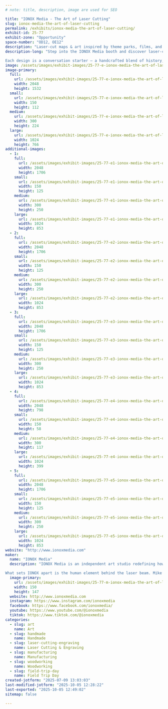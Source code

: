 ```yaml
---
# note: title, description, image are used for SEO

title: "IONOX Media - The Art of Laser Cutting"
slug: ionox-media-the-art-of-laser-cutting
permalink: /exhibits/ionox-media-the-art-of-laser-cutting/
exhibit-id: 25-77
exhibit-zone: "Opportunity"
space-number: "OD12, OE12"
description: "Laser-cut maps & art inspired by theme parks, films, and nostalgic places."
description-long: "Step into the IONOX Media booth and discover laser-cut art that captures the magic of the places and stories you love. From detailed topographic maps of legendary theme parks and resorts to imaginative tributes to iconic movies, every piece is crafted with precision and a deep respect for nostalgia. Using advanced laser technology, Mike and Kara transform wood into layered works that feel both modern and timeless.

Each design is a conversation starter — a handcrafted blend of history, pop culture, and storytelling. Whether you’re a lifelong fan of theme parks, a movie buff, or just someone who appreciates unique art, IONOX Media’s creations invite you to revisit your favorite memories in a whole new way. Come see how lasers, craftsmanship, and a spark of imagination can bring your favorite worlds to life!"
image: /assets/images/exhibit-images/25-77-e-ionox-media-the-art-of-laser-cutting-ionox-booth-1-300x224.jpg
image-primary: 
  full:
    url: /assets/images/exhibit-images/25-77-e-ionox-media-the-art-of-laser-cutting-ionox-booth-1-full.jpg
    width: 2048
    height: 1532
  small:
    url: /assets/images/exhibit-images/25-77-e-ionox-media-the-art-of-laser-cutting-ionox-booth-1-150x112.jpg
    width: 150
    height: 112
  medium:
    url: /assets/images/exhibit-images/25-77-e-ionox-media-the-art-of-laser-cutting-ionox-booth-1-300x224.jpg
    width: 300
    height: 224
  large:
    url: /assets/images/exhibit-images/25-77-e-ionox-media-the-art-of-laser-cutting-ionox-booth-1-1024x766.jpg
    width: 1024
    height: 766
additional-images: 
  - 1:
    full:
      url: /assets/images/exhibit-images/25-77-e1-ionox-media-the-art-of-laser-cutting-7c573e7b-feba-4781-86bc-ad039e9f3e8b-full.jpg
      width: 2048
      height: 1706
    small:
      url: /assets/images/exhibit-images/25-77-e1-ionox-media-the-art-of-laser-cutting-7c573e7b-feba-4781-86bc-ad039e9f3e8b-150x125.jpg
      width: 150
      height: 125
    medium:
      url: /assets/images/exhibit-images/25-77-e1-ionox-media-the-art-of-laser-cutting-7c573e7b-feba-4781-86bc-ad039e9f3e8b-300x250.jpg
      width: 300
      height: 250
    large:
      url: /assets/images/exhibit-images/25-77-e1-ionox-media-the-art-of-laser-cutting-7c573e7b-feba-4781-86bc-ad039e9f3e8b-1024x853.jpg
      width: 1024
      height: 853
  - 2:
    full:
      url: /assets/images/exhibit-images/25-77-e2-ionox-media-the-art-of-laser-cutting-5881cc27-3dce-4105-94e1-6b8f69aec88a-full.jpg
      width: 2048
      height: 1706
    small:
      url: /assets/images/exhibit-images/25-77-e2-ionox-media-the-art-of-laser-cutting-5881cc27-3dce-4105-94e1-6b8f69aec88a-150x125.jpg
      width: 150
      height: 125
    medium:
      url: /assets/images/exhibit-images/25-77-e2-ionox-media-the-art-of-laser-cutting-5881cc27-3dce-4105-94e1-6b8f69aec88a-300x250.jpg
      width: 300
      height: 250
    large:
      url: /assets/images/exhibit-images/25-77-e2-ionox-media-the-art-of-laser-cutting-5881cc27-3dce-4105-94e1-6b8f69aec88a-1024x853.jpg
      width: 1024
      height: 853
  - 3:
    full:
      url: /assets/images/exhibit-images/25-77-e3-ionox-media-the-art-of-laser-cutting-70470f92-1f78-453e-80f4-a46f2d84ad50-full.jpg
      width: 2048
      height: 1706
    small:
      url: /assets/images/exhibit-images/25-77-e3-ionox-media-the-art-of-laser-cutting-70470f92-1f78-453e-80f4-a46f2d84ad50-150x125.jpg
      width: 150
      height: 125
    medium:
      url: /assets/images/exhibit-images/25-77-e3-ionox-media-the-art-of-laser-cutting-70470f92-1f78-453e-80f4-a46f2d84ad50-300x250.jpg
      width: 300
      height: 250
    large:
      url: /assets/images/exhibit-images/25-77-e3-ionox-media-the-art-of-laser-cutting-70470f92-1f78-453e-80f4-a46f2d84ad50-1024x853.jpg
      width: 1024
      height: 853
  - 4:
    full:
      url: /assets/images/exhibit-images/25-77-e4-ionox-media-the-art-of-laser-cutting-a7321c5d-9cd9-4975-bac4-94f82e80bef6-full.jpg
      width: 2048
      height: 798
    small:
      url: /assets/images/exhibit-images/25-77-e4-ionox-media-the-art-of-laser-cutting-a7321c5d-9cd9-4975-bac4-94f82e80bef6-150x58.jpg
      width: 150
      height: 58
    medium:
      url: /assets/images/exhibit-images/25-77-e4-ionox-media-the-art-of-laser-cutting-a7321c5d-9cd9-4975-bac4-94f82e80bef6-300x117.jpg
      width: 300
      height: 117
    large:
      url: /assets/images/exhibit-images/25-77-e4-ionox-media-the-art-of-laser-cutting-a7321c5d-9cd9-4975-bac4-94f82e80bef6-1024x399.jpg
      width: 1024
      height: 399
  - 5:
    full:
      url: /assets/images/exhibit-images/25-77-e5-ionox-media-the-art-of-laser-cutting-b8daf6f3-5b93-4b7f-b65b-8858613d75fe-full.jpg
      width: 2048
      height: 1706
    small:
      url: /assets/images/exhibit-images/25-77-e5-ionox-media-the-art-of-laser-cutting-b8daf6f3-5b93-4b7f-b65b-8858613d75fe-150x125.jpg
      width: 150
      height: 125
    medium:
      url: /assets/images/exhibit-images/25-77-e5-ionox-media-the-art-of-laser-cutting-b8daf6f3-5b93-4b7f-b65b-8858613d75fe-300x250.jpg
      width: 300
      height: 250
    large:
      url: /assets/images/exhibit-images/25-77-e5-ionox-media-the-art-of-laser-cutting-b8daf6f3-5b93-4b7f-b65b-8858613d75fe-1024x853.jpg
      width: 1024
      height: 853
website: "http://www.ionoxmedia.com"
maker: 
  name: "IONOX Media"
  description: "IONOX Media is an independent art studio redefining how laser technology can transform nostalgia and pop culture into tangible works of art. Founded and operated by partners Mike and Kara, the company specializes in intricately detailed, laser-cut designs, from topographic maps of iconic theme parks to one-of-a-kind pieces inspired by classic films and fictional worlds. Each design blends modern digital precision with a craftsman’s touch, showcasing how lasers can etch, cut, and layer materials to capture depth, history, and storytelling in ways traditional methods simply can’t.

What sets IONOX apart is the human element behind the laser beam. Mike’s deep-rooted passion for theme park history and cinematic lore, combined with Kara’s steady hand in production and design, fuels a business that has evolved from a garage side project to a six-figure operation with corporate commissions and devoted fans. In an era of mass production, IONOX Media proves that a small team armed with lasers, and a big imagination, can create art that’s equal parts high-tech and heartfelt."
  image-primary:
    url: /assets/images/exhibit-images/25-77-m-ionox-media-the-art-of-laser-cutting-463743462-1076319291160776-5381759150208859996-n-150x147.jpg
    width: 150
    height: 147
  website: http://www.ionoxmedia.com
  instagram: https://www.instagram.com/ionoxmedia
  facebook: https://www.facebook.com/ionoxmedia/
  youtube: https://www.youtube.com/@ionoxmedia
  tiktok: https://www.tiktok.com/@ionoxmedia
categories: 
  - slug: art
    name: Art
  - slug: handmade
    name: Handmade
  - slug: laser-cutting-engraving
    name: Laser Cutting & Engraving
  - slug: manufacturing
    name: Manufacturing
  - slug: woodworking
    name: Woodworking
  - slug: field-trip-day
    name: Field Trip Day
created-jotform: "2025-07-09 13:03:03"
last-modified-jotform: "2025-10-05 12:28:22"
last-exported: "2025-10-05 12:49:02"
sitemap: false

---
```

